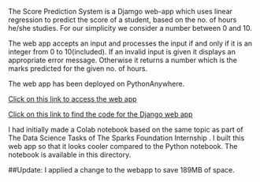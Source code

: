 The Score Prediction System is a Djamgo web-app which uses linear regression to predict the score of a student, based on the no. of hours he/she studies.
For our simplicity we consider a number between 0 and 10. 

The web app accepts an input and processes the input if and only if it is an integer from 0 to 10(included). If an invalid input is given it displays an 
appropriate error message. Otherwise it returns a number which is the marks predicted for the given no. of hours.

The web app has been deployed on PythonAnywhere.

[Click on this link to access the web app](http://tejah.pythonanywhere.com/)

[Click on this link to find the code for the Django web app](https://github.com/Interested-Guy/Score_Prediction_System/)

I had initially made a Colab notebook based on the same topic as part of The Data Science Tasks of The Sparks Foundation Internship . I built this web app so that it looks cooler compared to the Python notebook. The notebook is available in this directory. 

##Update: I applied a change to the webapp to save 189MB of space.

